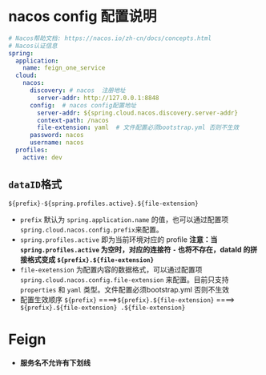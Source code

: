 # nacos config 配置说明

```yaml
# Nacos帮助文档: https://nacos.io/zh-cn/docs/concepts.html
# Nacos认证信息
spring:
  application:
    name: feign_one_service
  cloud:
    nacos:
      discovery: # nacos  注册地址
        server-addr: http://127.0.0.1:8848
      config:  # nacos config配置地址
        server-addr: ${spring.cloud.nacos.discovery.server-addr}
        context-path: /nacos
        file-extension: yaml  # 文件配置必须bootstrap.yml 否则不生效
      password: nacos
      username: nacos
  profiles:
    active: dev
```

## `dataID`格式

```
${prefix}-${spring.profiles.active}.${file-extension}
```

- `prefix` 默认为 `spring.application.name` 的值，也可以通过配置项 `spring.cloud.nacos.config.prefix`来配置。
- `spring.profiles.active` 即为当前环境对应的 profile  **注意：当 `spring.profiles.active` 为空时，对应的连接符 `-` 也将不存在，dataId 的拼接格式变成 `${prefix}.${file-extension}`**
- `file-exetension` 为配置内容的数据格式，可以通过配置项 `spring.cloud.nacos.config.file-extension` 来配置。目前只支持 `properties` 和 `yaml` 类型。文件配置必须bootstrap.yml 否则不生效
- 配置生效顺序 `${prefix}` ====>` ${prefix}.${file-extension} ` ====>` ${prefix}.${file-extension} .${file-extension}`

# Feign

- **服务名不允许有下划线**
